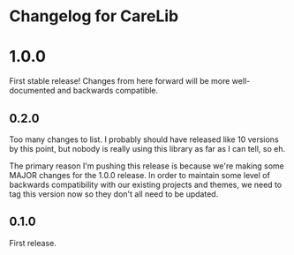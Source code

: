 # Changelog for CareLib

# 1.0.0

First stable release! Changes from here forward will be more well-documented and backwards compatible.

## 0.2.0

Too many changes to list. I probably should have released like 10 versions by this point, but nobody is really using this library as far as I can tell, so eh.

The primary reason I'm pushing this release is because we're making some MAJOR changes for the 1.0.0 release. In order to maintain some level of backwards compatibility with our existing projects and themes, we need to tag this version now so they don't all need to be updated.

## 0.1.0

First release.
